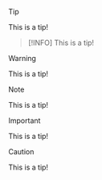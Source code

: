 > [!TIP]
> This is a tip!

> [!INFO]
> This is a tip!

> [!WARNING]
> This is a tip!

> [!NOTE]
> This is a tip!

> [!IMPORTANT]
> This is a tip!

> [!CAUTION]
> This is a tip!
